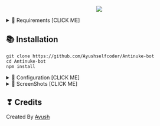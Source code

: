 

<p align="center"> 
  <a href="https://discord.gg/P6DNKS96TE" target="_blank"> <img src="https://discordapp.com/api/guilds/975757167950962768/widget.png?style=banner2"/> </a> 
</p>



<details><summary>📎 Requirements [CLICK ME]</summary>
<p>

## 📎 Requirements

- [x] Node.js v16+ **[Download](https://nodejs.org/en/download/)**
- [x] Discord Bot Token **[Guide](https://discordjs.guide/preparations/setting-up-a-bot-application.html#creating-your-bot)**
- [My Application File](https://cdn.discordapp.com/attachments/1010784573061349496/1038914440734715994/application.yml)
- [x] MongoDB **[Download](https://www.mongodb.com/try/download/community)** (Download & install = Finish!)


</p>
</details>

## 📚 Installation

```
git clone https://github.com/Ayushselfcoder/Antinuke-bot
cd Antinuke-bot
npm install
```

<details><summary>📄 Configuration [CLICK ME]</summary>
<p>

## 📄 Configuration

Copy or Rename `.env.example` to `.env` and fill out the values:

```.env
# Bot
TOKEN=REPLACE_HERE
EMBED_COLOR=#000001

# Dev
OWNER_ID=REPLACE_HERE

# Database
MONGO_URI=

#Webhook Logs Link
error=
join=
leave=
```
After installation or finishes all you can use `npm run start` to run the bot

</p>
</details>

<details><summary>📄 ScreenShots [CLICK ME]</summary>
<p>

## 📄 Screenshots

https://cdn.discordapp.com/attachments/1089170594207113296/1124910446701445251/Screenshot_from_2023-07-02_09-20-36.png


https://cdn.discordapp.com/attachments/1089170594207113296/1124910447011835985/Screenshot_from_2023-07-02_09-21-07.png
</p>
</details>



## ❣ Credits
Created By [Ayush](https://github.com/Ayushselfcoder)
